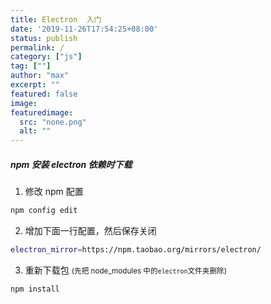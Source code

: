 ```yaml
---
title: Electron  入门
date: '2019-11-26T17:54:25+08:00'
status: publish
permalink: /
category: ["js"] 
tag: [""]
author: "max"
excerpt: ""
featured: false
image: 
featuredimage:
  src: "none.png"
  alt: ""
---
```


##### npm 安装 electron 依赖时下载

1. 修改 npm 配置

```bash
npm config edit
```

2. 增加下面一行配置，然后保存关闭

```bash
electron_mirror=https://npm.taobao.org/mirrors/electron/
```

3. 重新下载包 <small class="grey">(先把 node_modules 中的`electron`文件夹删除)</small>

```bash
npm install
```
